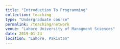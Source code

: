 ```yaml
---
title: "Introduction To Programming"
collection: teaching
type: "Undergraduate course"
permalink: /teaching/network
venue: "Lahore University of Managment Sciences"
date: 2019-01-24
location: "Lahore, Pakistan"
---
```


